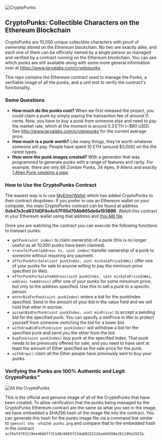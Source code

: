 ![CryptoPunks](/punk-variety.png)

## CryptoPunks: Collectible Characters on the Ethereum Blockchain

CryptoPunks are 10,000 unique collectible characters with proof of ownership stored on the Ethereum blockchain. No two are exactly alike, and each one of them can be officially owned by a single person as managed and verified by a contract running on the Ethereum blockchain. You can see which punks are still available along with some more general information over at https://www.larvalabs.com/cryptopunks

This repo contains the Ethereum contract used to manage the Punks, a verifiable image of all the punks, and a unit test to verify the contract's functionality.

### Some Questions

- **How much do the punks cost?** When we first released the project, you could claim a punk by simply paying the transaction fee of around 11 cents. Now, you have to buy a punk from someone else and need to pay the market rate, which at the moment is around 0.3 ETH (~$80 USD). See http://www.larvalabs.com/cryptopunks for the current average price.
- **How much is a punk worth?** Like many things, they're worth whatever someone will pay. People have spent 10 ETH (around $3,000) on the the rarest types.
- **How were the punk images created?** With a generator that was programmed to generate punks with a range of features and rarity. For example, there are only 88 Zombie Punks, 24 Apes, 9 Aliens and exactly [1 Alien Punk smoking a pipe](https://www.larvalabs.com/cryptopunks/details/7804).

### How to Use the CryptoPunks Contract

The easiest way is to use [MyEtherWallet](https://www.myetherwallet.com/#contracts) which has added CryptoPunks to their contract dropdown. If you prefer to use an Ethereum wallet on your computer, the main CryptoPunks contract can be found at address **0xb47e3cd837dDF8e4c57F05d70Ab865de6e193BBB**. Watch this contract in your Ethereum wallet using that address and [this ABI file](/compiled/CryptoPunksMarket.abi).

Once you are watching the contract you can execute the following functions to transact punks:

- `getPunk(uint index)` to claim ownership of a punk (this is no longer useful as all 10,000 punks have been claimed).
- `transferPunk(address to, uint index)` transfer ownership of a punk to someone without requiring any payment.
- `offerPunkForSale(uint punkIndex, uint minSalePriceInWei)` offer one of your punks for sale to anyone willing to pay the minimum price specified (in Wei).
- `offerPunkForSaleToAddress(uint punkIndex, uint minSalePriceInWei, address toAddress)` offer one of your punks for some minumum price, but only to the address specified. Use this to sell a punk to a specific person.
- `enterBidForPunk(uint punkIndex)` enters a bid for the punkIndex specified. Send in the amount of your bid in the value field and we will hold that ether in escrow.
- `acceptBidForPunk(uint punkIndex, uint minPrice)` to accept a pending bid for the specified punk. You can specify a minPrice in Wei to protect yourself from someone switching the bid for a lower bid.
- `withdrawBidForPunk(uint punkIndex)` will withdraw a bid for the specified punk and send you the ether from the bid.
- `buyPunk(uint punkIndex)` buy punk at the specified index. That punk needs to be previously offered for sale, and you need to have sent at least the amount of Ether specified as the sale price for the punk.
- `withdraw()` claim all the Ether people have previously sent to buy your punks.

### Verifying the Punks are 100% Authentic and Legit CryptoPunks™

![All the CryptoPunks](/punks.png)

This is the official and genuine image of all of the CryptoPunks that have been created. To allow verification that the punks being managed by the CryptoPunks Ethereum contract are the same as what you see in the image, we have embedded a SHA256 hash of the image file into the contract. You can generate this hash for the punks image file via a command line similar to `openssl sha -sha256 punks.png` and compare that to the embedded hash in the contract `ac39af4793119ee46bbff351d8cb6b5f23da60222126add4268e261199a2921b`.
